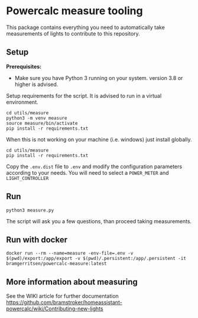 # Powercalc measure tooling

This package contains everything you need to automatically take measurements of lights to contribute to this repository.

## Setup

**Prerequisites:**
- Make sure you have Python 3 running on your system. version 3.8 or higher is advised.

Setup requirements for the script. It is advised to run in a virtual environment.
```
cd utils/measure
python3 -m venv measure
source measure/bin/activate
pip install -r requirements.txt
```

When this is not working on your machine (i.e. windows) just install globally.
```
cd utils/measure
pip install -r requirements.txt
```

Copy the `.env.dist` file to `.env` and modify the configuration parameters according to your needs.
You will need to select a `POWER_METER` and `LIGHT_CONTROLLER`

## Run

```
python3 measure.py
```

The script will ask you a few questions, than proceed taking measurements.

## Run with docker

`docker run --rm --name=measure -env-file=.env -v $(pwd)/export:/app/export -v $(pwd)/.persistent:/app/.persistent -it bramgerritsen/powercalc-measure:latest`

## More information about measuring

See the WIKI article for further documentation https://github.com/bramstroker/homeassistant-powercalc/wiki/Contributing-new-lights